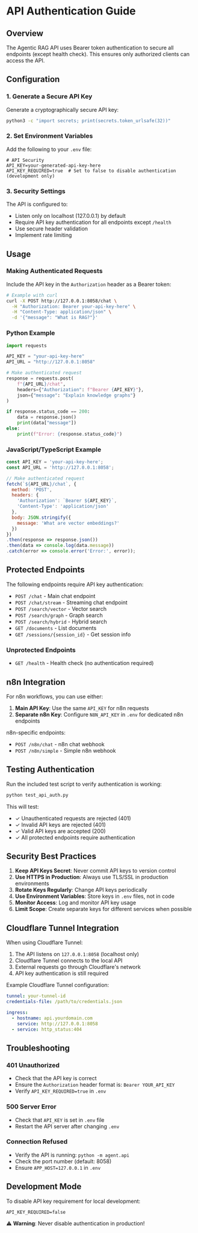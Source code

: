 # API Authentication Guide

## Overview

The Agentic RAG API uses Bearer token authentication to secure all endpoints (except health check). This ensures only authorized clients can access the API.

## Configuration

### 1. Generate a Secure API Key

Generate a cryptographically secure API key:

```bash
python3 -c "import secrets; print(secrets.token_urlsafe(32))"
```

### 2. Set Environment Variables

Add the following to your `.env` file:

```env
# API Security
API_KEY=your-generated-api-key-here
API_KEY_REQUIRED=true  # Set to false to disable authentication (development only)
```

### 3. Security Settings

The API is configured to:
- Listen only on localhost (127.0.0.1) by default
- Require API key authentication for all endpoints except `/health`
- Use secure header validation
- Implement rate limiting

## Usage

### Making Authenticated Requests

Include the API key in the `Authorization` header as a Bearer token:

```bash
# Example with curl
curl -X POST http://127.0.0.1:8058/chat \
  -H "Authorization: Bearer your-api-key-here" \
  -H "Content-Type: application/json" \
  -d '{"message": "What is RAG?"}'
```

### Python Example

```python
import requests

API_KEY = "your-api-key-here"
API_URL = "http://127.0.0.1:8058"

# Make authenticated request
response = requests.post(
    f"{API_URL}/chat",
    headers={"Authorization": f"Bearer {API_KEY}"},
    json={"message": "Explain knowledge graphs"}
)

if response.status_code == 200:
    data = response.json()
    print(data["message"])
else:
    print(f"Error: {response.status_code}")
```

### JavaScript/TypeScript Example

```javascript
const API_KEY = 'your-api-key-here';
const API_URL = 'http://127.0.0.1:8058';

// Make authenticated request
fetch(`${API_URL}/chat`, {
  method: 'POST',
  headers: {
    'Authorization': `Bearer ${API_KEY}`,
    'Content-Type': 'application/json'
  },
  body: JSON.stringify({
    message: 'What are vector embeddings?'
  })
})
.then(response => response.json())
.then(data => console.log(data.message))
.catch(error => console.error('Error:', error));
```

## Protected Endpoints

The following endpoints require API key authentication:

- `POST /chat` - Main chat endpoint
- `POST /chat/stream` - Streaming chat endpoint
- `POST /search/vector` - Vector search
- `POST /search/graph` - Graph search
- `POST /search/hybrid` - Hybrid search
- `GET /documents` - List documents
- `GET /sessions/{session_id}` - Get session info

### Unprotected Endpoints

- `GET /health` - Health check (no authentication required)

## n8n Integration

For n8n workflows, you can use either:

1. **Main API Key**: Use the same `API_KEY` for n8n requests
2. **Separate n8n Key**: Configure `N8N_API_KEY` in `.env` for dedicated n8n endpoints

n8n-specific endpoints:
- `POST /n8n/chat` - n8n chat webhook
- `POST /n8n/simple` - Simple n8n webhook

## Testing Authentication

Run the included test script to verify authentication is working:

```bash
python test_api_auth.py
```

This will test:
- ✓ Unauthenticated requests are rejected (401)
- ✓ Invalid API keys are rejected (401)
- ✓ Valid API keys are accepted (200)
- ✓ All protected endpoints require authentication

## Security Best Practices

1. **Keep API Keys Secret**: Never commit API keys to version control
2. **Use HTTPS in Production**: Always use TLS/SSL in production environments
3. **Rotate Keys Regularly**: Change API keys periodically
4. **Use Environment Variables**: Store keys in `.env` files, not in code
5. **Monitor Access**: Log and monitor API key usage
6. **Limit Scope**: Create separate keys for different services when possible

## Cloudflare Tunnel Integration

When using Cloudflare Tunnel:

1. The API listens on `127.0.0.1:8058` (localhost only)
2. Cloudflare Tunnel connects to the local API
3. External requests go through Cloudflare's network
4. API key authentication is still required

Example Cloudflare Tunnel configuration:

```yaml
tunnel: your-tunnel-id
credentials-file: /path/to/credentials.json

ingress:
  - hostname: api.yourdomain.com
    service: http://127.0.0.1:8058
  - service: http_status:404
```

## Troubleshooting

### 401 Unauthorized

- Check that the API key is correct
- Ensure the `Authorization` header format is: `Bearer YOUR_API_KEY`
- Verify `API_KEY_REQUIRED=true` in `.env`

### 500 Server Error

- Check that `API_KEY` is set in `.env` file
- Restart the API server after changing `.env`

### Connection Refused

- Verify the API is running: `python -m agent.api`
- Check the port number (default: 8058)
- Ensure `APP_HOST=127.0.0.1` in `.env`

## Development Mode

To disable API key requirement for local development:

```env
API_KEY_REQUIRED=false
```

⚠️ **Warning**: Never disable authentication in production!